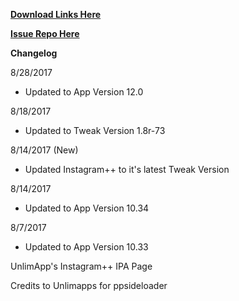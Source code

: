 **[Download Links Here](https://github.com/JMccormick264/InstagramPP/releases)**

**[Issue Repo Here](https://github.com/eni9889/IG-PP-Issues)**

**Changelog**

8/28/2017

 - Updated to App Version 12.0


8/18/2017

- Updated to Tweak Version 1.8r-73


8/14/2017 (New)

 - Updated Instagram++ to it's latest Tweak Version

8/14/2017

- Updated to App Version 10.34

8/7/2017

 - Updated to App Version 10.33


 UnlimApp's Instagram++ IPA Page

 Credits to Unlimapps for ppsideloader
